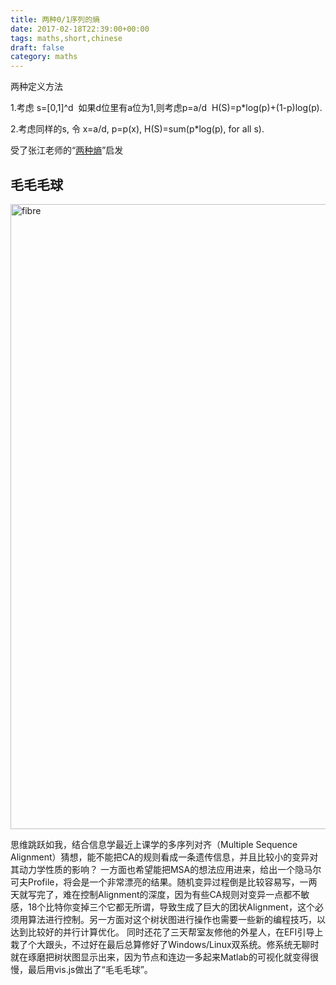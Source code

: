 ```yaml
---
title: 两种0/1序列的熵
date: 2017-02-18T22:39:00+00:00
tags: maths,short,chinese
draft: false 
category: maths
---
```


两种定义方法

1.考虑 s=[0,1]^d  如果d位里有a位为1,则考虑p=a/d  H(S)=p*log(p)+(1-p)log(p).

2.考虑同样的s, 令 x=a/d, p=p(x), H(S)=sum(p*log(p), for all s).

受了张江老师的“<a href="http://www.swarmagents.cn/detail.php?id=10822">两种熵</a>”启发

## 毛毛毛球

<img class="alignnone size-full wp-image-314" src="{{ctx.BaseUrl}}/wp-content/uploads/2017/03/fibre.png" alt="fibre" width="816" height="1000" />

思维跳跃如我，结合信息学最近上课学的多序列对齐（Multiple Sequence Alignment）猜想，能不能把CA的规则看成一条遗传信息，并且比较小的变异对其动力学性质的影响？ 一方面也希望能把MSA的想法应用进来，给出一个隐马尔可夫Profile，将会是一个非常漂亮的结果。随机变异过程倒是比较容易写，一两天就写完了，难在控制Alignment的深度，因为有些CA规则对变异一点都不敏感，18个比特你变掉三个它都无所谓，导致生成了巨大的团状Alignment，这个必须用算法进行控制。另一方面对这个树状图进行操作也需要一些新的编程技巧，以达到比较好的并行计算优化。 同时还花了三天帮室友修他的外星人，在EFI引导上栽了个大跟头，不过好在最后总算修好了Windows/Linux双系统。修系统无聊时就在琢磨把树状图显示出来，因为节点和连边一多起来Matlab的可视化就变得很慢，最后用vis.js做出了“毛毛毛球”。